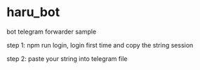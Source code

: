 # haru_bot
bot telegram forwarder sample

step 1: npm run login, login first time and copy the string session

step 2: paste your string into telegram file
